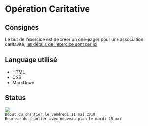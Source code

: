 # Opération Caritative

## Consignes
Le but de l'exercice est de créer un one-pager pour une association caritavite, [les détails de l'exercice sont par ici](https://github.com/becodeorg/lovelace-2/blob/master/01-La-prairie/html-css/3-exercice-html-basic.md)

## Language utilisé
* HTML
* CSS
* MarkDown

## Status

![](https://adambager.files.wordpress.com/2015/03/wip.png?w=240)  
`Debut du chantier le vendredi 11 mai 2018`  
`Reprise du chantier avec nouveau plan le mardi 15 mai`

